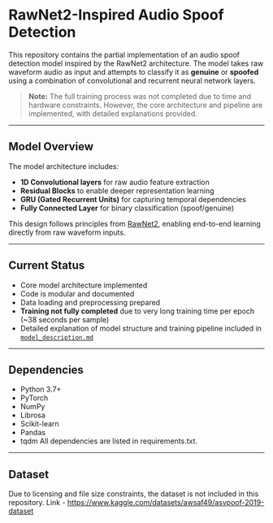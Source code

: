 # RawNet2-Inspired Audio Spoof Detection

This repository contains the partial implementation of an audio spoof detection model inspired by the RawNet2 architecture. The model takes raw waveform audio as input and attempts to classify it as **genuine** or **spoofed** using a combination of convolutional and recurrent neural network layers.

> **Note:** The full training process was not completed due to time and hardware constraints. However, the core architecture and pipeline are implemented, with detailed explanations provided.

---

##  Model Overview

The model architecture includes:

- **1D Convolutional layers** for raw audio feature extraction  
- **Residual Blocks** to enable deeper representation learning  
- **GRU (Gated Recurrent Units)** for capturing temporal dependencies  
- **Fully Connected Layer** for binary classification (spoof/genuine)  

This design follows principles from [RawNet2](https://arxiv.org/abs/2006.03214), enabling end-to-end learning directly from raw waveform inputs.

---

##  Current Status

-  Core model architecture implemented  
-  Code is modular and documented  
-  Data loading and preprocessing prepared  
-  **Training not fully completed** due to very long training time per epoch (~38 seconds per sample)  
-  Detailed explanation of model structure and training pipeline included in [`model_description.md`](model_description.md)

---

##  Dependencies

- Python 3.7+
- PyTorch
- NumPy
- Librosa
- Scikit-learn
- Pandas
- tqdm
All dependencies are listed in requirements.txt.
---
##  Dataset 
Due to licensing and file size constraints, the dataset is not included in this repository.
Link - https://www.kaggle.com/datasets/awsaf49/asvpoof-2019-dataset

